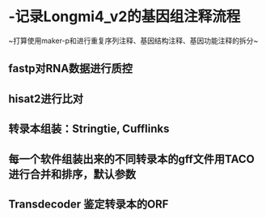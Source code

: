 # -记录Longmi4_v2的基因组注释流程
~打算使用maker-p和进行重复序列注释、基因结构注释、基因功能注释的拆分~
## **fastp**对RNA数据进行质控
## **hisat2**进行比对
## 转录本组装：**Stringtie, Cufflinks**
## 每一个软件组装出来的不同转录本的gff文件用**TACO**进行合并和排序，默认参数
## **Transdecoder** 鉴定转录本的ORF
